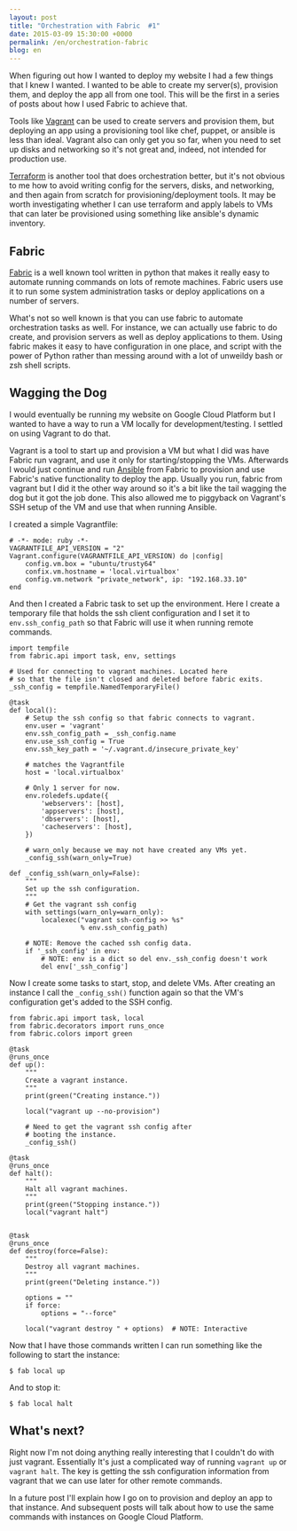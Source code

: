 ```yaml
---
layout: post
title: "Orchestration with Fabric  #1"
date: 2015-03-09 15:30:00 +0000
permalink: /en/orchestration-fabric
blog: en
---
```


When figuring out how I wanted to deploy my website I had a few things that I
knew I wanted. I wanted to be able to create my server(s), provision them, and
deploy the app all from one tool. This will be the first in a series of posts
about how I used Fabric to achieve that.

Tools like [Vagrant](https://www.vagrantup.com/) can be used to create servers
and provision them, but deploying an app using a provisioning tool like chef,
puppet, or ansible is less than ideal. Vagrant also can only get you so
far, when you need to set up disks and networking so it's not great and, 
indeed, not intended for production use.

[Terraform](https://www.terraform.io/) is another tool that does orchestration better,
but it's not obvious to me how to avoid writing config for the servers, disks,
and networking, and then again from scratch for provisioning/deployment
tools. It may be worth investigating whether I can use terraform and apply labels
to VMs that can later be provisioned using something like ansible's dynamic
inventory.

## Fabric

[Fabric](http://www.fabfile.org/) is a well known tool written in python that
makes it really easy to automate running commands on lots of remote machines.
Fabric users use it to run some system administration tasks or deploy
applications on a number of servers.

What's not so well known is that you can use fabric to automate orchestration
tasks as well. For instance, we can actually use fabric to do create, and
provision servers as well as deploy applications to them. Using fabric makes it easy
to have configuration in one place, and script with the power of Python rather than
messing around with a lot of unweildy bash or zsh shell scripts.

## Wagging the Dog

I would eventually be running my website on Google Cloud Platform but I wanted
to have a way to run a VM locally for development/testing. I settled on using
Vagrant to do that.

Vagrant is a tool to start up and provision a VM but what I did was have Fabric
run vagrant, and use it only for starting/stopping the VMs. Afterwards I would
just continue and run [Ansible](http://www.ansible.com/) from Fabric to
provision and use Fabric's native functionality to deploy the app. Usually you
run, fabric from vagrant but I did it the other way around so it's a bit like
the tail wagging the dog but it got the job done. This also allowed me to piggyback
on Vagrant's SSH setup of the VM and use that when running Ansible.

I created a simple Vagrantfile:

```
# -*- mode: ruby -*-
VAGRANTFILE_API_VERSION = "2"
Vagrant.configure(VAGRANTFILE_API_VERSION) do |config|
    config.vm.box = "ubuntu/trusty64"
    confix.vm.hostname = 'local.virtualbox'
    config.vm.network "private_network", ip: "192.168.33.10"
end
```

And then I created a Fabric task to set up the environment. Here I create a
temporary file that holds the ssh client configuration and I set it to
`env.ssh_config_path` so that Fabric will use it when running remote commands.

```
import tempfile
from fabric.api import task, env, settings

# Used for connecting to vagrant machines. Located here
# so that the file isn't closed and deleted before fabric exits.
_ssh_config = tempfile.NamedTemporaryFile()

@task
def local():
    # Setup the ssh config so that fabric connects to vagrant.
    env.user = 'vagrant'
    env.ssh_config_path = _ssh_config.name
    env.use_ssh_config = True
    env.ssh_key_path = '~/.vagrant.d/insecure_private_key'

    # matches the Vagrantfile
    host = 'local.virtualbox'

    # Only 1 server for now.
    env.roledefs.update({
        'webservers': [host],
        'appservers': [host],
        'dbservers': [host],
        'cacheservers': [host],
    })

    # warn_only because we may not have created any VMs yet.
    _config_ssh(warn_only=True)

def _config_ssh(warn_only=False):
    """
    Set up the ssh configuration.
    """
    # Get the vagrant ssh config
    with settings(warn_only=warn_only):
        localexec("vagrant ssh-config >> %s"
                  % env.ssh_config_path)

    # NOTE: Remove the cached ssh config data.
    if '_ssh_config' in env:
        # NOTE: env is a dict so del env._ssh_config doesn't work
        del env['_ssh_config']
```

Now I create some tasks to start, stop, and delete VMs. After creating
an instance I call the `_config_ssh()` function again so that the VM's
configuration get's added to the SSH config.

```
from fabric.api import task, local
from fabric.decorators import runs_once
from fabric.colors import green

@task
@runs_once
def up():
    """
    Create a vagrant instance.
    """
    print(green("Creating instance."))

    local("vagrant up --no-provision")

    # Need to get the vagrant ssh config after
    # booting the instance.
    _config_ssh()

@task
@runs_once
def halt():
    """
    Halt all vagrant machines.
    """
    print(green("Stopping instance."))
    local("vagrant halt")


@task
@runs_once
def destroy(force=False):
    """
    Destroy all vagrant machines.
    """
    print(green("Deleting instance."))

    options = ""
    if force:
        options = "--force"

    local("vagrant destroy " + options)  # NOTE: Interactive
```

Now that I have those commands written I can run something like the following to start the instance:

    $ fab local up

And to stop it:

    $ fab local halt

## What's next?

Right now I'm not doing anything really interesting that I couldn't do with
just vagrant.  Essentially It's just a complicated way of running `vagrant up`
or `vagrant halt`. The key is getting the ssh configuration information from
vagrant that we can use later for other remote commands.

In a future post I'll explain how I go on to provision and deploy an app to
that instance. And subsequent posts will talk about how to use the same
commands with instances on Google Cloud Platform.